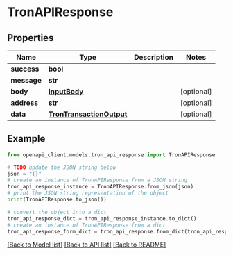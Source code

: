 # TronAPIResponse


## Properties

Name | Type | Description | Notes
------------ | ------------- | ------------- | -------------
**success** | **bool** |  | 
**message** | **str** |  | 
**body** | [**InputBody**](InputBody.md) |  | [optional] 
**address** | **str** |  | [optional] 
**data** | [**TronTransactionOutput**](TronTransactionOutput.md) |  | [optional] 

## Example

```python
from openapi_client.models.tron_api_response import TronAPIResponse

# TODO update the JSON string below
json = "{}"
# create an instance of TronAPIResponse from a JSON string
tron_api_response_instance = TronAPIResponse.from_json(json)
# print the JSON string representation of the object
print(TronAPIResponse.to_json())

# convert the object into a dict
tron_api_response_dict = tron_api_response_instance.to_dict()
# create an instance of TronAPIResponse from a dict
tron_api_response_form_dict = tron_api_response.from_dict(tron_api_response_dict)
```
[[Back to Model list]](../README.md#documentation-for-models) [[Back to API list]](../README.md#documentation-for-api-endpoints) [[Back to README]](../README.md)


